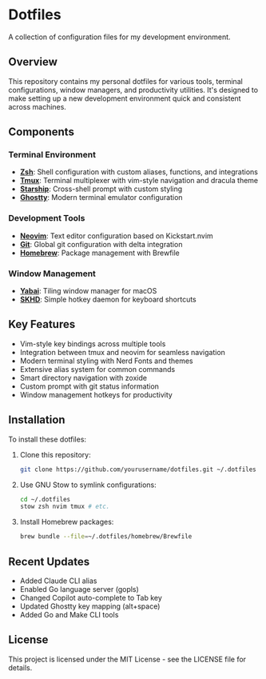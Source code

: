# Dotfiles

A collection of configuration files for my development environment.

## Overview

This repository contains my personal dotfiles for various tools, terminal configurations, window managers, and productivity utilities. It's designed to make setting up a new development environment quick and consistent across machines.

## Components

### Terminal Environment
- **[Zsh](./zsh)**: Shell configuration with custom aliases, functions, and integrations
- **[Tmux](./tmux)**: Terminal multiplexer with vim-style navigation and dracula theme
- **[Starship](./starship)**: Cross-shell prompt with custom styling
- **[Ghostty](./ghostty)**: Modern terminal emulator configuration

### Development Tools
- **[Neovim](./nvim)**: Text editor configuration based on Kickstart.nvim
- **[Git](./git)**: Global git configuration with delta integration
- **[Homebrew](./homebrew)**: Package management with Brewfile

### Window Management
- **[Yabai](./yabai)**: Tiling window manager for macOS
- **[SKHD](./skhd)**: Simple hotkey daemon for keyboard shortcuts

## Key Features

- Vim-style key bindings across multiple tools
- Integration between tmux and neovim for seamless navigation
- Modern terminal styling with Nerd Fonts and themes
- Extensive alias system for common commands
- Smart directory navigation with zoxide
- Custom prompt with git status information
- Window management hotkeys for productivity

## Installation

To install these dotfiles:

1. Clone this repository:
   ```bash
   git clone https://github.com/yourusername/dotfiles.git ~/.dotfiles
   ```

2. Use GNU Stow to symlink configurations:
   ```bash
   cd ~/.dotfiles
   stow zsh nvim tmux # etc.
   ```

3. Install Homebrew packages:
   ```bash
   brew bundle --file=~/.dotfiles/homebrew/Brewfile
   ```

## Recent Updates

- Added Claude CLI alias
- Enabled Go language server (gopls)
- Changed Copilot auto-complete to Tab key
- Updated Ghostty key mapping (alt+space)
- Added Go and Make CLI tools

## License

This project is licensed under the MIT License - see the LICENSE file for details.